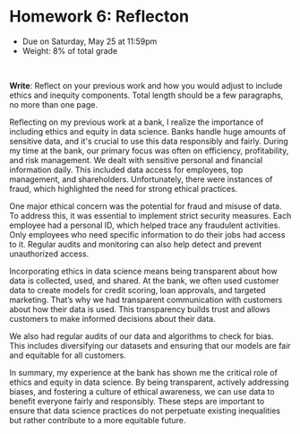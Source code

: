 # Homework 6: Reflecton

- Due on Saturday, May 25 at 11:59pm
- Weight: 8% of total grade

<br>

**Write**: Reflect on your previous work and how you would adjust to include ethics and inequity components. Total length should be a few paragraphs, no more than one page.

Reflecting on my previous work at a bank, I realize the importance of including ethics and equity in data science. Banks handle huge amounts of sensitive data, and it's crucial to use this data responsibly and fairly. During my time at the bank, our primary focus was often on efficiency, profitability, and risk management. We dealt with sensitive personal and financial information daily. This included data access for employees, top management, and shareholders. Unfortunately, there were instances of fraud, which highlighted the need for strong ethical practices.

One major ethical concern was the potential for fraud and misuse of data. To address this, it was essential to implement strict security measures. Each employee had a personal ID, which helped trace any fraudulent activities. Only employees who need specific information to do their jobs had access to it. Regular audits and monitoring can also help detect and prevent unauthorized access.

Incorporating ethics in data science means being transparent about how data is collected, used, and shared. At the bank, we often used customer data to create models for credit scoring, loan approvals, and targeted marketing. That’s why we had transparent communication with customers about how their data is used. This transparency builds trust and allows customers to make informed decisions about their data.

We also had regular audits of our data and algorithms to check for bias. This includes diversifying our datasets and ensuring that our models are fair and equitable for all customers.

In summary, my experience at the bank has shown me the critical role of ethics and equity in data science. By being transparent, actively addressing biases, and fostering a culture of ethical awareness, we can use data to benefit everyone fairly and responsibly. These steps are important to ensure that data science practices do not perpetuate existing inequalities but rather contribute to a more equitable future.